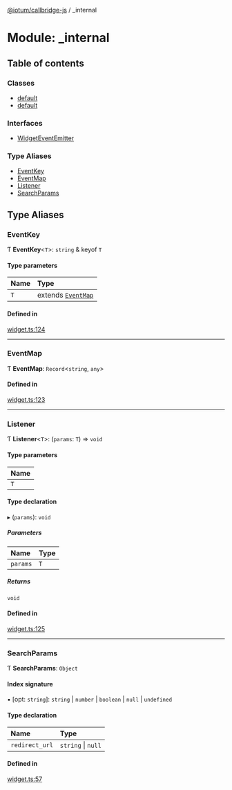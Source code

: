 [@iotum/callbridge-js](../README.md) / \_internal

# Module: \_internal

## Table of contents

### Classes

- [default](../classes/internal.default.md)
- [default](../classes/internal.default-1.md)

### Interfaces

- [WidgetEventEmitter](../interfaces/internal.WidgetEventEmitter.md)

### Type Aliases

- [EventKey](internal.md#eventkey)
- [EventMap](internal.md#eventmap)
- [Listener](internal.md#listener)
- [SearchParams](internal.md#searchparams)

## Type Aliases

### EventKey

Ƭ **EventKey**\<`T`\>: `string` & keyof `T`

#### Type parameters

| Name | Type |
| :------ | :------ |
| `T` | extends [`EventMap`](internal.md#eventmap) |

#### Defined in

[widget.ts:124](https://github.com/iotum/callbridge-js/blob/4f7c637/src/widget.ts#L124)

___

### EventMap

Ƭ **EventMap**: `Record`\<`string`, `any`\>

#### Defined in

[widget.ts:123](https://github.com/iotum/callbridge-js/blob/4f7c637/src/widget.ts#L123)

___

### Listener

Ƭ **Listener**\<`T`\>: (`params`: `T`) => `void`

#### Type parameters

| Name |
| :------ |
| `T` |

#### Type declaration

▸ (`params`): `void`

##### Parameters

| Name | Type |
| :------ | :------ |
| `params` | `T` |

##### Returns

`void`

#### Defined in

[widget.ts:125](https://github.com/iotum/callbridge-js/blob/4f7c637/src/widget.ts#L125)

___

### SearchParams

Ƭ **SearchParams**: `Object`

#### Index signature

▪ [opt: `string`]: `string` \| `number` \| `boolean` \| ``null`` \| `undefined`

#### Type declaration

| Name | Type |
| :------ | :------ |
| `redirect_url` | `string` \| ``null`` |

#### Defined in

[widget.ts:57](https://github.com/iotum/callbridge-js/blob/4f7c637/src/widget.ts#L57)
